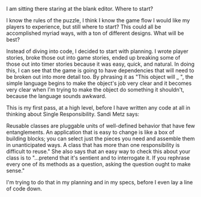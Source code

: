 I am sitting there staring at the blank editor. Where to start?

I know the rules of the puzzle, I think I know the game flow I would like my players to experience, but still where to start? This could all be accomplished myriad ways, with a ton of different designs. What will be best?

Instead of diving into code, I decided to start with planning. I wrote player stories, broke those out into game stories, ended up breaking some of those out into timer stories because it was easy, quick, and natural. In doing this, I can see that the game is going to have dependencies that will need to be broken out into more detail too. By phrasing it as "This object will _ ", the simple language begins to make the object's job very clear and it becomes very clear when I'm trying to make the object do something it shouldn't, because the language sounds awkward.

This is my first pass, at a high level, before I have written any code at all in thinking about Single Responsibility. Sandi Metz says:

Reusable classes are pluggable units of well-defined behavior that have few entanglements. An application that is easy to change is like a box of building blocks; you can select just the pieces you need and assemble them in unanticipated ways. A class that has more than one responsibility is difficult to reuse."
She also says that an easy way to check this about your class is to "...pretend that it's sentient and to interrogate it. If you rephrase every one of its methods as a question, asking the question ought to make sense."

I'm trying to do that in my planning and in my specs, before I even lay a line of code down.
